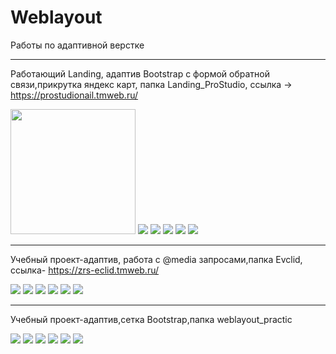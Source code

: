 # Weblayout
Работы по адаптивной верстке
____

Работающий Landing, адаптив Bootstrap с формой обратной связи,прикрутка яндекс карт, папка Landing_ProStudio, ссылка -> https://prostudionail.tmweb.ru/

<img style="width:200px;" src="https://github.com/ZhadanovRoman/Weblayout/blob/master/pictures%20weblayout/prostudio.jpg"> <img src="https://github.com/ZhadanovRoman/Weblayout/blob/master/pictures%20weblayout/prostudio2.jpg"> <img src="https://github.com/ZhadanovRoman/Weblayout/blob/master/pictures%20weblayout/prostudio3.jpg">
<img src="https://github.com/ZhadanovRoman/Weblayout/blob/master/pictures%20weblayout/prostudio6.jpg"> <img src="https://i.yapx.ru/WHo81m.jpg"> <img src="https://i.yapx.ru/WHo80m.jpg">

______

Учебный проект-адаптив, работа с @media запросами,папка Evclid, ссылка- https://zrs-eclid.tmweb.ru/


<img src="https://i.yapx.ru/WHuNAm.jpg"> <img src="https://i.yapx.ru/WHuNDm.jpg"> <img src="https://i.yapx.ru/WHuNEm.jpg"> <img src="https://i.yapx.ru/WHuNHm.jpg">
<img src="https://i.yapx.ru/WHuNLm.bmp"> <img src="https://i.yapx.ru/WHuNOm.bmp">

______

Учебный проект-адаптив,сетка Bootstrap,папка weblayout_practic 

<img src="https://i.yapx.ru/WHukWm.jpg"> <img src="https://i.yapx.ru/WHukNm.jpg"> <img src="https://i.yapx.ru/WHukOm.jpg">
<img src="https://i.yapx.ru/WHukPm.bmp"> <img src="https://i.yapx.ru/WHukSm.bmp"> <img src="https://i.yapx.ru/WHukVm.bmp">
